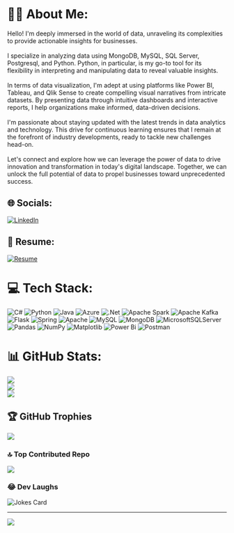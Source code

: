 # 👨‍💼 About Me:
Hello! I'm deeply immersed in the world of data, unraveling its complexities to provide actionable insights for businesses.<br><br>I specialize in analyzing data using MongoDB, MySQL, SQL Server, Postgresql, and Python. Python, in particular, is my go-to tool for its flexibility in interpreting and manipulating data to reveal valuable insights.<br><br>In terms of data visualization, I'm adept at using platforms like Power BI, Tableau, and Qlik Sense to create compelling visual narratives from intricate datasets. By presenting data through intuitive dashboards and interactive reports, I help organizations make informed, data-driven decisions.<br><br>I'm passionate about staying updated with the latest trends in data analytics and technology. This drive for continuous learning ensures that I remain at the forefront of industry developments, ready to tackle new challenges head-on.<br><br>Let's connect and explore how we can leverage the power of data to drive innovation and transformation in today's digital landscape. Together, we can unlock the full potential of data to propel businesses toward unprecedented success.


## 🌐 Socials:
[![LinkedIn](https://img.shields.io/badge/LinkedIn-%230077B5.svg?logo=linkedin&logoColor=white)](https://www.linkedin.com/in/chiraggupta1706) 

## 📄 Resume:
[![Resume](https://img.shields.io/badge/Resume-Blue?logo=Resume&logoColor=white)](https://drive.google.com/file/d/1R6UNAd1pSoDCWuG07Wcp_KQ6apIzjNSz/view?usp=drive_link)

# 💻 Tech Stack:
![C#](https://img.shields.io/badge/c%23-%23239120.svg?style=plastic&logo=csharp&logoColor=white) ![Python](https://img.shields.io/badge/python-3670A0?style=plastic&logo=python&logoColor=ffdd54) ![Java](https://img.shields.io/badge/java-%23ED8B00.svg?style=plastic&logo=openjdk&logoColor=white) ![Azure](https://img.shields.io/badge/azure-%230072C6.svg?style=plastic&logo=microsoftazure&logoColor=white) ![.Net](https://img.shields.io/badge/.NET-5C2D91?style=plastic&logo=.net&logoColor=white) ![Apache Spark](https://img.shields.io/badge/Apache%20Spark-FDEE21?style=plastic&logo=apachespark&logoColor=black) ![Apache Kafka](https://img.shields.io/badge/Apache%20Kafka-000?style=plastic&logo=apachekafka) ![Flask](https://img.shields.io/badge/flask-%23000.svg?style=plastic&logo=flask&logoColor=white) ![Spring](https://img.shields.io/badge/spring-%236DB33F.svg?style=plastic&logo=spring&logoColor=white) ![Apache](https://img.shields.io/badge/apache-%23D42029.svg?style=plastic&logo=apache&logoColor=white) ![MySQL](https://img.shields.io/badge/mysql-4479A1.svg?style=plastic&logo=mysql&logoColor=white) ![MongoDB](https://img.shields.io/badge/MongoDB-%234ea94b.svg?style=plastic&logo=mongodb&logoColor=white) ![MicrosoftSQLServer](https://img.shields.io/badge/Microsoft%20SQL%20Server-CC2927?style=plastic&logo=microsoft%20sql%20server&logoColor=white) ![Pandas](https://img.shields.io/badge/pandas-%23150458.svg?style=plastic&logo=pandas&logoColor=white) ![NumPy](https://img.shields.io/badge/numpy-%23013243.svg?style=plastic&logo=numpy&logoColor=white) ![Matplotlib](https://img.shields.io/badge/Matplotlib-%23ffffff.svg?style=plastic&logo=Matplotlib&logoColor=black) ![Power Bi](https://img.shields.io/badge/power_bi-F2C811?style=plastic&logo=powerbi&logoColor=black) ![Postman](https://img.shields.io/badge/Postman-FF6C37?style=plastic&logo=postman&logoColor=white)
# 📊 GitHub Stats:
![](https://github-readme-stats.vercel.app/api?username=chirag876&theme=default&hide_border=false&include_all_commits=true&count_private=true)<br/>
![](https://github-readme-streak-stats.herokuapp.com/?user=chirag876&theme=default&hide_border=false)<br/>
![](https://github-readme-stats.vercel.app/api/top-langs/?username=chirag876&theme=default&hide_border=false&include_all_commits=true&count_private=true&layout=compact)

## 🏆 GitHub Trophies
![](https://github-profile-trophy.vercel.app/?username=chirag876&theme=onedark&no-frame=false&no-bg=true&margin-w=4)

### 🔝 Top Contributed Repo
![](https://github-contributor-stats.vercel.app/api?username=chirag876&limit=5&theme=flat&combine_all_yearly_contributions=true)

### 😂 Dev Laughs
![Jokes Card](https://readme-jokes.vercel.app/api?theme=default)

---
[![](https://visitcount.itsvg.in/api?id=chirag876&label=Visit%20Count&pretty=true)](https://visitcount.itsvg.in)


